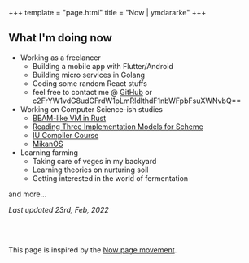 +++
template = "page.html"
title = "Now | ymdararke"
+++

## What I'm doing now

* Working as a freelancer
  * Building a mobile app with Flutter/Android
  * Building micro services in Golang
  * Coding some random React stuffs
  * feel free to contact me @ [GitHub](https://github.com/ymdarake/website/issues/new) or <span style="overflow-wrap: break-word;">c2FrYW1vdG8udGFrdW1pLmRldlthdF1nbWFpbFsuXWNvbQ==</span>
* Working on Computer Science-ish studies
  * [BEAM-like VM in Rust](/blog/beam-like-vm-in-rust-01)
  * [Reading Three Implementation Models for Scheme](https://github.com/ymdarake/reading-three-implementation-models-for-scheme)
  * [IU Compiler Course](https://github.com/IUCompilerCourse/IU-P423-P523-E313-E513-Fall-2020)
  * [MikanOS](https://github.com/uchan-nos/mikanos)
* Learning farming
  * Taking care of veges in my backyard
  * Learning theories on nurturing soil
  * Getting interested in the world of fermentation


and more...

_Last updated 23rd, Feb, 2022_

<br>
<br>

This page is inspired by the <a href="https://nownownow.com/about" target="_blank" rel="noindex nofollow noopener">Now page movement</a>.


